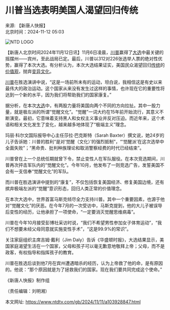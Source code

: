 # 川普当选表明美国人渴望回归传统

来源: 【新唐人快报】  
北京时间：2024-11-12 05:03

![NTD LOGO](/assets/themes/ntd/images/logo/logo_ntd_amp.png)

【新唐人北京时间2024年11月12日讯】11月6日凌晨，[川普](https://www.ntdtv.com/gb/focus/川普)赢得了[大选](https://www.ntdtv.com/gb/focus/大选)中最关键的摇摆州——宾州，至此战局已定。最后，川普以312对226张选举人票的绝对性优势，赢得了本次大选。有分析认为，本次大选结果证实，美国民众渴望回归[传统](https://www.ntdtv.com/gb/focus/传统)的[价值观](https://www.ntdtv.com/gb/focus/价值观)，抛弃[变异文化](https://www.ntdtv.com/gb/focus/变异文化)。

[川普](https://www.ntdtv.com/gb/focus/川普)在胜选演讲中说，“这是一场前所未有的运动，坦白说，我相信这是有史以来最伟大的政治运动。这个国家从来没有发生过这样的事情，也许现在它的重要性将达到一个新的水平，因为我们将帮助我们的国家康复。”

据分析，在本次[大选](https://www.ntdtv.com/gb/focus/大选)中，有两股力量将美国向两个不同的方向拉扯。其中一股力量，就是极左派的所谓“觉醒文化”。“觉醒”一词大约在15年前开始流行，其意义不断演变。最初，它意味着支持黑人和女权主义事业并反对压迫。而近年来，这个术语和相关文化发生了变化，越来越多地体现了“极端主义”理念。

玛丽‧科尔文国际报导中心主任莎拉‧巴克斯特（Sarah Baxter）撰文说，她24岁的儿子告诉她：川普的胜利“是对‘觉醒（文化）’的强烈抵制”，“‘觉醒派’在这次选举中全面失败”；“黑命贵、批判种族理论和取消警察经费的时代已经结束”。

川普曾在上一个总统任期就曾下令，禁止变性人在军队服役。在本次竞选期间，川普再次抨击军队内的“觉醒文化”。今年10月，他发布了一则竞选广告，发誓美国不会有一支信奉“觉醒文化”的军队。

而川普在胜选演讲中提到的“康复”，不仅包括恢复美国经济、修复美国边境，还有摈弃极端左派的“觉醒”意识形态，回归人类正常的价值理念。

在本次大选中，世界首富马斯克倾尽全力支持川普。其中一个重要因素，也源于他对“觉醒文化”的厌恶。在今年7月的一次受访中，马斯克提到，他的大儿子被误导后变性的经历，让他承担了一项使命，“一定要消灭觉醒思维病毒”。

川普在今年10月接受彭博社采访时说，“我们不希望男性参加女子体育运动”，“我们不想要未经父母同意就实施变性手术”，“这是99.9%的常识”。

关注家庭组织主席吉姆‧戴利（Jim Daly）告诉《华盛顿时报》，大选结果显示，美国家庭渴望生活在一个国家，父母和孩子可以毫无歉意地敬拜上帝；父母，而不是政客，有权指导和指挥孩子的教育。

川普在胜选后谈到他7月在宾州遭遇暗杀的经历，认为上帝救了他的命，是有原因的。他说：“那个原因就是为了拯救我们的国家。现在我们要共同完成这个使命。”

《新唐人快报》制作组

（责任编辑：刘明湘）

本文网址: https://www.ntdtv.com/gb/2024/11/11/a103928847.html
<!-- tcd_original_link https://www.ntdtv.com/gb/2024/11/11/a103928847.html -->
